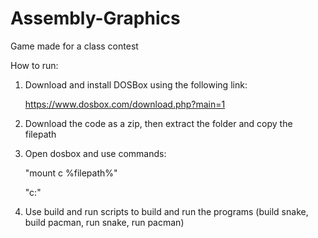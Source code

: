 # Assembly-Graphics

Game made for a class contest

How to run:

1. Download and install DOSBox using the following link:

   https://www.dosbox.com/download.php?main=1

2. Download the code as a zip, then extract the folder and copy the filepath
   
3. Open dosbox and use commands:
   
   "mount c %filepath%"
   
   "c:"

4. Use build and run scripts to build and run the programs (build snake, build pacman, run snake, run pacman)


